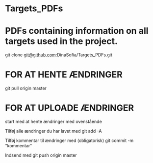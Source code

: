 # Targets_PDFs
# PDFs containing information on all targets used in the project.

git clone git@github.com:DinaSofia/Targets_PDFs.git

# FOR AT HENTE ÆNDRINGER
git pull origin master

# FOR AT UPLOADE ÆNDRINGER
start med at hente ændringer med ovenstående

Tilføj alle ændringer du har lavet med
git add -A

Tilføj kommentar til ændringer med (obligatorisk)
git commit -m "kommentar"

Indsend med
git push origin master
